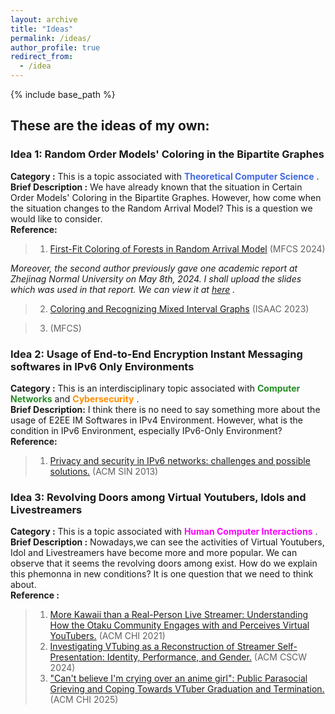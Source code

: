 ```yaml
---
layout: archive
title: "Ideas"
permalink: /ideas/
author_profile: true
redirect_from:
  - /idea
---
```


{% include base_path %}

## These are the ideas of my own:


### Idea 1: Random Order Models' Coloring in the Bipartite Graphes
**Category :** This is a topic associated with <span style="color:royalblue">**Theoretical Computer Science**</span> . <br>
**Brief Description :** We have already known that the situation in Certain Order Models' Coloring in the Bipartite Graphes. However, how come when the situation changes to the Random Arrival Model? This is a question we would like to consider. <br>
**Reference:**

>1. [First-Fit Coloring of Forests in Random Arrival Model](https://doi.org/10.4230/LIPIcs.MFCS.2024.33) (MFCS 2024)


*Moreover, the second author previously gave one academic report at Zhejinag Normal University on May 8th, 2024. I shall upload the slides which was used in that report. We can view it at [here](https://workshop.mimuw.edu.pl/files/slides.pdf) .*


>2. [Coloring and Recognizing Mixed Interval Graphs](https://doi.org/10.4230/LIPIcs.ISAAC.2023.36) (ISAAC 2023)

>3. []() (MFCS)



### Idea 2: Usage of End-to-End Encryption Instant Messaging softwares in IPv6 Only Environments
**Category :** This is an interdisciplinary topic associated with <span style="color:forestgreen">**Computer Networks**</span> and <span style="color:darkorange">**Cybersecurity**</span> . <br>
**Brief Description:** I think there is no need to say something more about the usage of E2EE IM Softwares in IPv4 Environment. However, what is the condition in IPv6 Environment, especially IPv6-Only Environment?<br>
**Reference:**


>1. [Privacy and security in IPv6 networks: challenges and possible solutions.](https://dl.acm.org/doi/10.1145/2523514.2527004) (ACM SIN 2013)



### Idea 3: Revolving Doors among Virtual Youtubers, Idols and Livestreamers 
**Category :** This is a topic associated with <span style="color:fuchsia">**Human Computer Interactions**</span> . <br>
**Brief Description :** Nowadays,we can see the activities of Virtual Youtubers, Idol and Livestreamers have become more and more popular. We can observe that it seems the revolving doors among exist. How do we explain this phemonna in new conditions? It is one question that we need to think about.<br>
**Reference :**<br>

>1. [More Kawaii than a Real-Person Live Streamer: Understanding How the Otaku Community Engages with and Perceives Virtual YouTubers.](https://dl.acm.org/doi/10.1145/3411764.3445660) (ACM CHI 2021) 
>2. [Investigating VTubing as a Reconstruction of Streamer Self-Presentation: Identity, Performance, and Gender.](https://dl.acm.org/doi/10.1145/3637357) (ACM CSCW 2024)
>3. ["Can't believe I'm crying over an anime girl": Public Parasocial Grieving and Coping Towards VTuber Graduation and Termination.](https://dl.acm.org/doi/10.1145/3706598.3714216) (ACM CHI 2025)

